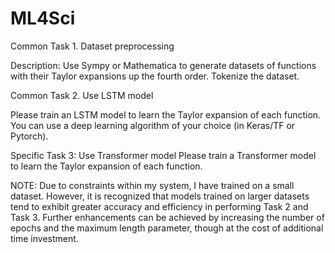 # ML4Sci

Common Task 1. Dataset preprocessing 

Description: Use Sympy or Mathematica to generate datasets of functions with their Taylor expansions up the fourth order. Tokenize the dataset.

Common Task 2. Use LSTM model

Please train an LSTM model to learn the Taylor expansion of each function.
You can use a deep learning algorithm of your choice (in Keras/TF or Pytorch).


Specific Task 3: Use Transformer model
Please train a Transformer  model to learn the Taylor expansion of each function.


NOTE: Due to constraints within my system, I have trained on a small dataset. However, it is recognized that models trained on larger datasets tend to exhibit greater accuracy and efficiency in performing Task 2 and Task 3. Further enhancements can be achieved by increasing the number of epochs and the maximum length parameter, though at the cost of additional time investment.
